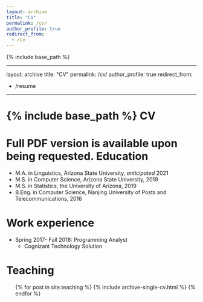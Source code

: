 ```yaml
---
layout: archive
title: "CV"
permalink: /cv/
author_profile: true
redirect_from:
  - /cv
---
```


{% include base_path %}

---
layout: archive
title: "CV"
permalink: /cv/
author_profile: true
redirect_from:
  - /resume
---

{% include base_path %}
CV
===
Full PDF version is available upon being requested.
Education
======
* M.A. in Linguistics, Arizona State University, *anticipated* 2021
* M.S. in Computer Science, Arizona State University, 2019
* M.S. in Statistics, the University of Arizona, 2019
* B.Eng. in Computer Science, Nanjing University of Posts and Telecommunications, 2016


Work experience
======
* Spring 2017- Fall 2018: Programming Analyst
  * Cognizant Technology Solution
  
Teaching
======
  <ul>{% for post in site.teaching %}
    {% include archive-single-cv.html %}
  {% endfor %}</ul>
  